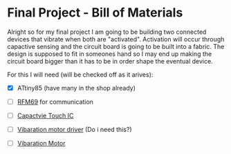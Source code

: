 # Final Project - Bill of Materials


Alright so for my final project I am going to be building two connected devices that vibrate when both are "activated". Activation will occur through capactive sensing and the circuit board is going to be built into a fabric. The design is supposed to fit in someones hand so I may end up making the circuit board bigger than it has to be in order shape the eventual device. 

For this I will need (will be checked off as it arives):

- [x] ATtiny85 (have many in the shop already)
- [ ] [RFM69](https://www.digikey.com/product-detail/en/sparkfun-electronics/COM-13909/1568-1394-ND/6023504) for communication
- [ ] [Capactvie Touch IC](https://www.digikey.com/product-detail/en/microchip-technology/AT42QT1010-TSHR/AT42QT1010-TSHRCT-ND/2268871)
- [ ] [Vibaration motor driver](https://www.newark.com/maxim-integrated-products/max1749euk-t/motor-driver-vibrator-120ma-sot/dp/73Y2629?gclid=EAIaIQobChMIvI3jspnl4QIVw5CfCh0Q1w9oEAQYAiABEgKHWPD_BwE&gross_price=true&mckv=sMunMqCAG_dc|pcrid|81515568381|plid||kword||match||slid||product|73Y2629|pgrid|20376568821|ptaid|pla-148798651461|&CAWELAID=120185550002986234&CAGPSPN=pla&CAAGID=20376568821&CMP=KNC-GUSA-GEN-SHOPPING-Semiconductors_Ics&CATCI=pla-148798651461) (Do i need this?)
- [ ] [Vibaration Motor](https://www.digikey.com/product-detail/en/jinlong-machinery-&-electronics,-inc/G0832012/1670-1034-ND/7364317&?gclid=EAIaIQobChMIiL_IqJPl4QIVyYuzCh0B7QY_EAQYAiABEgJBrfD_BwE)

